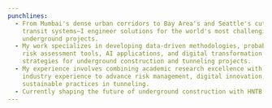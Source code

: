 ```yaml
---
punchlines:
  - From Mumbai's dense urban corridors to Bay Area's and Seattle's cutting-edge
    transit systems—I engineer solutions for the world's most challenging
    underground projects.
  - My work specializes in developing data-driven methodologies, probabilistic
    risk assessment tools, AI applications, and digital transformation
    strategies for underground construction and tunneling projects.
  - My experience involves combining academic research excellence with hands-on
    industry experience to advance risk management, digital innovation, and
    sustainable practices in tunneling.
  - Currently shaping the future of underground construction with HNTB Corp., USA
---
```


